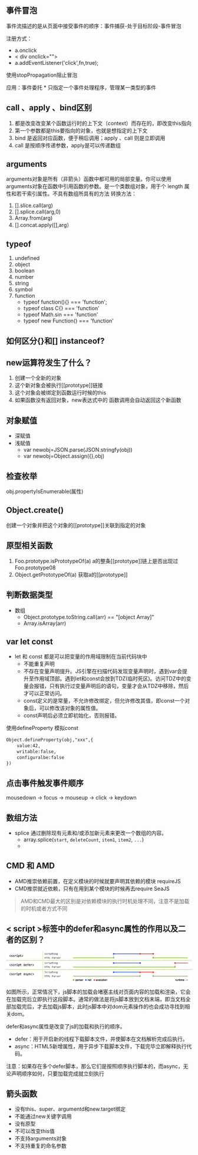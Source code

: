 

## 事件冒泡
事件流描述的是从页面中接受事件的顺序：事件捕获-处于目标阶段-事件冒泡

注册方式：

* a.onclick
* < div onclick="">
* a.addEventListener('click',fn,true);

使用stopPropagation阻止冒泡

应用：事件委托
	* 只指定一个事件处理程序，管理某一类型的事件

## call 、apply 、bind区别
1. 都是改变改变某个函数运行时的上下文（context）而存在的，即改变this指向
2. 第一个参数都是this要指向的对象，也就是想指定的上下文
3. bind 是返回对应函数，便于稍后调用；apply 、call 则是立即调用
4. call 是按顺序传递参数，apply是可以传递数组

## arguments
arguments对象是所有（非箭头）函数中都可用的局部变量。你可以使用arguments对象在函数中引用函数的参数。是一个类数组对象，用于个 length 属性和若干索引属性。不具有数组所具有的方法
转换方法：

1. [].slice.call(arg)
2. [].splice.call(arg,0)
3. Array.from(arg)
4. [].concat.apply([],arg）

## typeof
1. undefined
2. object
3. boolean
4. number
5. string
6. symbol
7. function
	* typeof function(){} === 'function';
	* typeof class C{} === 'function'
	* typeof Math.sin === 'function'
	* typeof new Function() === 'function'

## 如何区分{}和[] instanceof?

## new运算符发生了什么？
1. 创建一个全新的对象
2. 这个新对象会被执行[[prototype]]链接
3. 这个对象会被绑定到函数运行时候的this
4. 如果函数没有返回对象，new表达式中的 函数调用会自动返回这个新函数

## 对象赋值
* 深赋值
* 浅赋值
	* var newobj=JSON.parse(JSON.stringfy(obj))
	* var newobj=Object.assign({},obj)

## 检查枚举
obj.propertyIsEnumerable(属性) 


## Object.create()
创建一个对象并把这个对象的[[prototype]]关联到指定的对象

## 原型相关函数
1. Foo.prototype.isPrototypeOf(a)  a的整条[[prototype]]链上是否出现过Foo.prototype08
2. Object.getPrototypeOf(a) 获取a的[[prototype]]

## 判断数据类型
* 数组
	* Object.prototype.toString.call(arr) == "[object Array]"
	* Array.isArray(arr)	 

## var let const
* let 和 const 都是可以把变量的作用域限制在当前代码块中
	*  不能重复声明
	*  不存在变量声明提升。JS引擎在扫描代码发现变量声明时，遇到var会提升至作用域顶部。遇到let和const会放到TDZ(临时死区)。访问TDZ中的变量会报错，只有执行过变量声明后的语句，变量才会从TDZ中移除，然后才可以正常访问。
	* const定义的是常量，不允许修改绑定，但允许修改其值，即const一个对象后，可以修改该对象的属性值。
	* const声明后必须立即初始化，否则报错。


使用defineProperty 模拟const

```
Object.defineProperty(obj,"xxx",{
	value:42,
	writable:false,
	configuralbe:false
})
```

## 点击事件触发事件顺序
mousedown -> focus  -> mouseup -> click -> keydown 

## 数组方法
* splice 通过删除现有元素和/或添加新元素来更改一个数组的内容。
	* array.splice(`start`, `deleteCount`, `item1`, `item2`, `...`)
	* 

## CMD 和 AMD
* AMD推崇依赖前置，在定义模块的时候就要声明其依赖的模块  requireJS
* CMD推崇就近依赖，只有在用到某个模块的时候再去require  SeaJS

> AMD和CMD最大的区别是对依赖模块的执行时机处理不同，注意不是加载的时机或者方式不同
  

## < script >标签中的defer和async属性的作用以及二者的区别？



![](../img/2.png)

如图所示，正常情况下，js脚本的加载会堵塞主线对页面内容的加载和渲染，它会在加载完后立即执行这段脚本。通常的做法是将js脚本放到文档末端，即当文档全部加载完后，才去加载js脚本，此时js脚本中对dom元素操作的也会成功寻找到相关dom。

defer和async属性是改变了js的加载和执行的顺序。

* defer：用于开启新的线程下载脚本文件，并使脚本在文档解析完成后执行。 
* async：HTML5新增属性，用于异步下载脚本文件，下载完毕立即解释执行代码。 

注意：如果存在多个defer脚本，那么它们是按照顺序执行脚本的，而async，无论声明顺序如何，只要加载完成就立刻执行

## 箭头函数
* 没有this、super、argumentd和new.target绑定
* 不能通过new关键字调用
* 没有原型
* 不可以改变this值
* 不支持arguments对象
* 不支持重复的命名参数